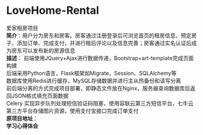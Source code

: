 # LoveHome-Rental
爱家租房项目  
**简介**：用户分为房东和房客。房客通过注册登录后可浏览首页的租房信息、预定房子、添加订单、完成支付，并进行租后评论以及信息完善；房客通过实名认证后成为房东可以发布新的房源信息   
**描述**： 前端使用JQuery+Ajax进行数据传递，Bootstrap+art-template完成页面构建      
后端采用Python语言，Flask框架如Migrate，Session、SQLAlchemy等   
数据库使用Redis进行缓存，MySQL存储数据并进行主从热备份和读写分离  
前后端分离的方式完成项目部署，即静态文件放在Nginx，服务器查询数据库后返回JSON格式填充页面数据   
Celery 实现异步队列处理短信验证码阻塞，使用容联云第三方短信平台，七牛云第三方平台存储图片资源，使用支付宝接口完成订单支付  
**原项目地址**：  
**学习心得体会**  

